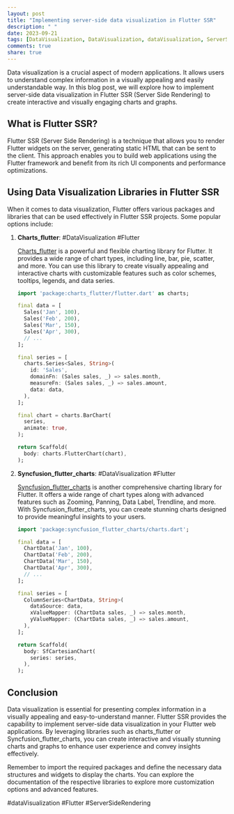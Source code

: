 ```yaml
---
layout: post
title: "Implementing server-side data visualization in Flutter SSR"
description: " "
date: 2023-09-21
tags: [DataVisualization, DataVisualization, dataVisualization, ServerSideRendering]
comments: true
share: true
---
```


Data visualization is a crucial aspect of modern applications. It allows users to understand complex information in a visually appealing and easily understandable way. In this blog post, we will explore how to implement server-side data visualization in Flutter SSR (Server Side Rendering) to create interactive and visually engaging charts and graphs.

## What is Flutter SSR?

Flutter SSR (Server Side Rendering) is a technique that allows you to render Flutter widgets on the server, generating static HTML that can be sent to the client. This approach enables you to build web applications using the Flutter framework and benefit from its rich UI components and performance optimizations.

## Using Data Visualization Libraries in Flutter SSR

When it comes to data visualization, Flutter offers various packages and libraries that can be used effectively in Flutter SSR projects. Some popular options include:

1. **Charts_flutter**: #DataVisualization #Flutter

   [Charts_flutter](https://pub.dev/packages/charts_flutter) is a powerful and flexible charting library for Flutter. It provides a wide range of chart types, including line, bar, pie, scatter, and more. You can use this library to create visually appealing and interactive charts with customizable features such as color schemes, tooltips, legends, and data series.

   ```dart
   import 'package:charts_flutter/flutter.dart' as charts;

   final data = [
     Sales('Jan', 100),
     Sales('Feb', 200),
     Sales('Mar', 150),
     Sales('Apr', 300),
     // ...
   ];

   final series = [
     charts.Series<Sales, String>(
       id: 'Sales',
       domainFn: (Sales sales, _) => sales.month,
       measureFn: (Sales sales, _) => sales.amount,
       data: data,
     ),
   ];

   final chart = charts.BarChart(
     series,
     animate: true,
   );

   return Scaffold(
     body: charts.FlutterChart(chart),
   );
   ```

2. **Syncfusion_flutter_charts**: #DataVisualization #Flutter

   [Syncfusion_flutter_charts](https://pub.dev/packages/syncfusion_flutter_charts) is another comprehensive charting library for Flutter. It offers a wide range of chart types along with advanced features such as Zooming, Panning, Data Label, Trendline, and more. With Syncfusion_flutter_charts, you can create stunning charts designed to provide meaningful insights to your users.

   ```dart
   import 'package:syncfusion_flutter_charts/charts.dart';

   final data = [
     ChartData('Jan', 100),
     ChartData('Feb', 200),
     ChartData('Mar', 150),
     ChartData('Apr', 300),
     // ...
   ];

   final series = [
     ColumnSeries<ChartData, String>(
       dataSource: data,
       xValueMapper: (ChartData sales, _) => sales.month,
       yValueMapper: (ChartData sales, _) => sales.amount,
     ),
   ];

   return Scaffold(
     body: SfCartesianChart(
       series: series,
     ),
   );
   ```

## Conclusion

Data visualization is essential for presenting complex information in a visually appealing and easy-to-understand manner. Flutter SSR provides the capability to implement server-side data visualization in your Flutter web applications. By leveraging libraries such as charts_flutter or Syncfusion_flutter_charts, you can create interactive and visually stunning charts and graphs to enhance user experience and convey insights effectively.

Remember to import the required packages and define the necessary data structures and widgets to display the charts. You can explore the documentation of the respective libraries to explore more customization options and advanced features.

#dataVisualization #Flutter #ServerSideRendering